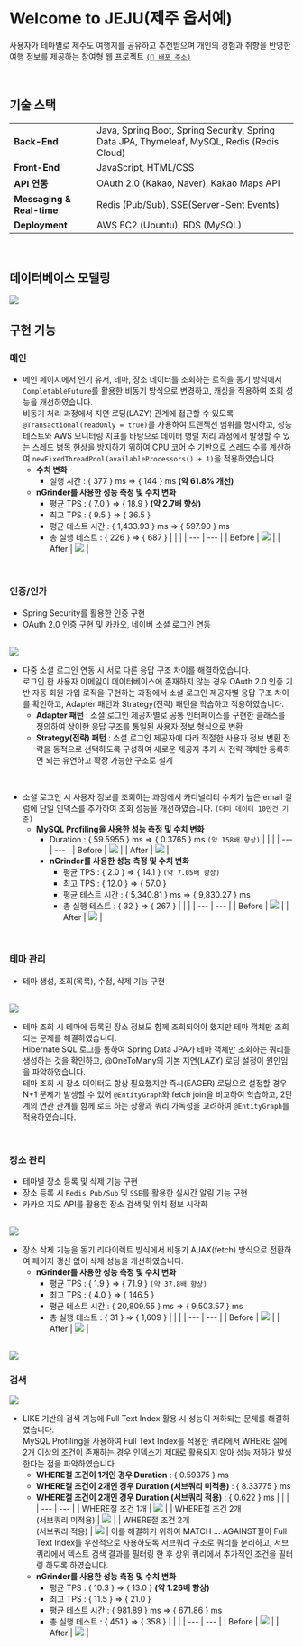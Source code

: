 # Welcome to JEJU(제주 옵서예)
사용자가 테마별로 제주도 여행지를 공유하고 추천받으며 개인의 경험과 취향을 반영한 여행 정보를 제공하는 참여형 웹 프로젝트 [`(🔗 배포 주소)`](http://3.37.97.49:8080/)

<br>

## 기술 스택
|  |  |
| --- | --- |
| **Back-End** | Java, Spring Boot, Spring Security, Spring Data JPA, Thymeleaf, MySQL, Redis (Redis Cloud) |
| **Front-End** | JavaScript, HTML/CSS |
| **API 연동** | OAuth 2.0 (Kakao, Naver), Kakao Maps API |
| **Messaging & Real-time** | Redis (Pub/Sub), SSE(Server-Sent Events) |
| **Deployment** | AWS EC2 (Ubuntu), RDS (MySQL) |

<br>

## 데이터베이스 모델링
<img src="./images/0_erd.PNG">

<br>

## 구현 기능
### 메인
- 메인 페이지에서 인기 유저, 테마, 장소 데이터를 조회하는 로직을 동기 방식에서 `CompletableFuture`를 활용한 비동기 방식으로 변경하고, 캐싱을 적용하여 조회 성능을 개선하였습니다.<br>
비동기 처리 과정에서 지연 로딩(LAZY) 관계에 접근할 수 있도록 `@Transactional(readOnly = true)`를 사용하여 트랜잭션 범위를 명시하고, 성능 테스트와 AWS 모니터링 지표를 바탕으로 데이터 병렬 처리 과정에서 발생할 수 있는 스레드 병목 현상을 방지하기 위하여 CPU 코어 수 기반으로 스레드 수를 계산하여 `newFixedThreadPool(availableProcessors() + 1)`을 적용하였습니다.
    - **수치 변화**
        - 실행 시간 : { 377 } ms ⇒ { 144 } ms **(약 61.8% 개선)**
    - **nGrinder를 사용한 성능 측정 및 수치 변화**
        - 평균 TPS : { 7.0 } ⇒ { 18.9 }  **(약 2.7배 향상)**
        - 최고 TPS : { 9.5 } ⇒ { 36.5 }
        - 평균 테스트 시간 : { 1,433.93 } ms ⇒ { 597.90 } ms
        - 총 실행 테스트 : { 226 } ⇒ { 687 }
            |  |  |
            | --- | --- |
            | Before | <img src="./images/5_before_ngrinder.PNG"> |
            | After | <img src="./images/5_after_ngrinder.PNG"> |

<br>

### 인증/인가
- Spring Security를 활용한 인증 구현
- OAuth 2.0 인증 구현 및 카카오, 네이버 소셜 로그인 연동

<br>

<img src="./images/1_user_login.PNG">

<br>

- 다중 소셜 로그인 연동 시 서로 다른 응답 구조 차이를 해결하였습니다.<br>
로그인 한 사용자 이메일이 데이터베이스에 존재하지 않는 경우 OAuth 2.0 인증 기반 자동 회원 가입 로직을 구현하는 과정에서 소셜 로그인 제공자별 응답 구조 차이를 확인하고, Adapter 패턴과 Strategy(전략) 패턴을 학습하고 적용하였습니다.<br>
    - **Adapter 패턴** : 소셜 로그인 제공자별로 공통 인터페이스를 구현한 클래스를 정의하여 상이한 응답 구조를 통일된 사용자 정보 형식으로 변환
    - **Strategy(전략) 패턴** : 소셜 로그인 제공자에 따라 적절한 사용자 정보 변환 전략을 동적으로 선택하도록 구성하여 새로운 제공자 추가 시 전략 객체만 등록하면 되는 유연하고 확장 가능한 구조로 설계

<br>

- 소셜 로그인 시 사용자 정보를 조회하는 과정에서 카디널리티 수치가 높은 email 컬럼에 단일 인덱스를 추가하여 조회 성능을 개선하였습니다. `(더미 데이터 10만건 기준)`
    - **MySQL Profiling을 사용한 성능 측정 및 수치 변화**
        - Duration : { 59.5955 } ms ⇒ { 0.3765 } ms `(약 158배 향상)`
            |  |  |
            | --- | --- |
            | Before | <img src="./images/6_before_mysql_profiling.PNG"> |
            | After | <img src="./images/6_after_mysql_profiling.PNG"> |
        - **nGrinder를 사용한 성능 측정 및 수치 변화**
            - 평균 TPS : { 2.0 } ⇒ { 14.1 }  `(약 7.05배 향상)`
            - 최고 TPS : { 12.0 } ⇒ { 57.0 }
            - 평균 테스트 시간 : { 5,340.81 } ms ⇒ { 9,830.27 } ms
            - 총 실행 테스트 : { 32 } ⇒ { 267 }
                |  |  |
                | --- | --- |
                | Before | <img src="./images/6_before_ngrinder.PNG"> |
                | After | <img src="./images/6_after_ngrinder.PNG"> |

<br>

### 테마 관리
- 테마 생성, 조회(목록), 수정, 삭제 기능 구현

<br>

<img src="./images/2_theme_list.PNG">

<br>

- 테마 조회 시 테마에 등록된 장소 정보도 함께 조회되어야 했지만 테마 객체만 조회되는 문제를 해결하였습니다.<br>
Hibernate SQL 로그를 통하여 Spring Data JPA가 테마 객체만 조회하는 쿼리를 생성하는 것을 확인하고, @OneToMany의 기본 지연(LAZY) 로딩 설정이 원인임을 파악하였습니다.<br>
테마 조회 시 장소 데이터도 항상 필요했지만 즉시(EAGER) 로딩으로 설정할 경우 N+1 문제가 발생할 수 있어 `@EntityGraph`와 fetch join을 비교하여 학습하고, 2단계의 연관 관계를 함께 로드 하는 상황과 쿼리 가독성을 고려하여 `@EntityGraph`를 적용하였습니다.

<br>

### 장소 관리
- 테마별 장소 등록 및 삭제 기능 구현
- 장소 등록 시 `Redis Pub/Sub` 및 `SSE`를 활용한 실시간 알림 기능 구현
- 카카오 지도 API를 활용한 장소 검색 및 위치 정보 시각화

<br>

<img src="./images/3_place_list.PNG">

<br>

- 장소 삭제 기능을 동기 리다이렉트 방식에서 비동기 AJAX(fetch) 방식으로 전환하여 페이지 갱신 없이 삭제 성능을 개선하였습니다.
    - **nGrinder를 사용한 성능 측정 및 수치 변화**
        - 평균 TPS : { 1.9 } ⇒ { 71.9 }  `(약 37.8배 향상)`
        - 최고 TPS : { 4.0 } ⇒ { 146.5 }
        - 평균 테스트 시간 : { 20,809.55 } ms ⇒ { 9,503.57 } ms
        - 총 실행 테스트 : { 31 } ⇒ { 1,609 }
            |  |  |
            | --- | --- |
            | Before | <img src="./images/7_before_ngrinder.PNG"> |
            | After | <img src="./images/7_after_ngrinder.PNG"> |

<br>

<img src="./images/3_place_search_list.PNG">

<br>

### 검색
<img src="./images/4_search.PNG">

<br>

- LIKE 기반의 검색 기능에 Full Text Index 활용 시 성능이 저하되는 문제를 해결하였습니다.<br>
MySQL Profiling을 사용하여 Full Text Index를 적용한 쿼리에서 WHERE 절에 2개 이상의 조건이 존재하는 경우 인덱스가 제대로 활용되지 않아 성능 저하가 발생한다는 점을 파악하였습니다.
    - **WHERE절 조건이 1개인 경우 Duration** : { 0.59375 } ms
    - **WHERE절 조건이 2개인 경우 Duration (서브쿼리 미적용)** : { 8.33775 } ms
    - **WHERE절 조건이 2개인 경우 Duration (서브쿼리 적용)** : { 0.622 } ms
        |  |  |
        | --- | --- |
        | WHERE절 조건 1개 | <img src="./images/8_where_1_mysql_profiling.PNG"> |
        | WHERE절 조건 2개<br>(서브쿼리 미적용) | <img src="./images/8_where_2_mysql_profiling.PNG"> |
        | WHERE절 조건 2개<br>(서브쿼리 적용) | <img src="./images/8_where_2_subquery_mysql_profiling.PNG"> |
    이를 해결하기 위하여 MATCH ... AGAINST절이 Full Text Index를 우선적으로 사용하도록 서브쿼리 구조로 쿼리를 분리하고, 서브쿼리에서 텍스트 검색 결과를 필터링 한 후 상위 쿼리에서 추가적인 조건을 필터링 하도록 하였습니다.<br>
    - **nGrinder를 사용한 성능 측정 및 수치 변화**
        - 평균 TPS : { 10.3 } ⇒ { 13.0 } **(약 1.26배 향상)**
        - 최고 TPS : { 11.5 } ⇒ { 21.0 }
        - 평균 테스트 시간 : { 981.89 } ms ⇒ { 671.86 } ms
        - 총 실행 테스트 : { 451 } ⇒ { 358 }
            |  |  |
            | --- | --- |
            | Before | <img src="./images/8_before_ngrinder.PNG"> |
            | After | <img src="./images/8_after_ngrinder.PNG"> |
